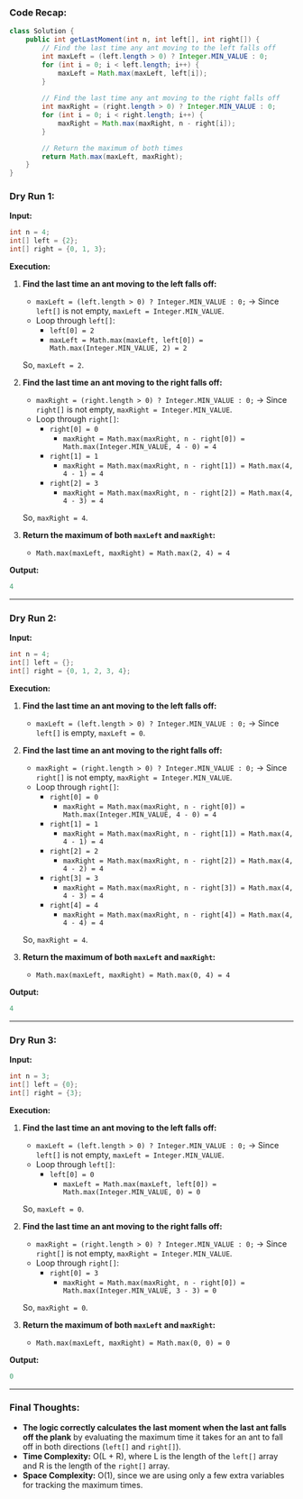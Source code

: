 

### Code Recap:
```java
class Solution {
    public int getLastMoment(int n, int left[], int right[]) {
        // Find the last time any ant moving to the left falls off
        int maxLeft = (left.length > 0) ? Integer.MIN_VALUE : 0;
        for (int i = 0; i < left.length; i++) {
            maxLeft = Math.max(maxLeft, left[i]);
        }
        
        // Find the last time any ant moving to the right falls off
        int maxRight = (right.length > 0) ? Integer.MIN_VALUE : 0;
        for (int i = 0; i < right.length; i++) {
            maxRight = Math.max(maxRight, n - right[i]);
        }

        // Return the maximum of both times
        return Math.max(maxLeft, maxRight);
    }
}
```

### Dry Run 1: 

**Input:**
```java
int n = 4;
int[] left = {2};
int[] right = {0, 1, 3};
```

**Execution:**
1. **Find the last time an ant moving to the left falls off:**
   - `maxLeft = (left.length > 0) ? Integer.MIN_VALUE : 0;` → Since `left[]` is not empty, `maxLeft = Integer.MIN_VALUE`.
   - Loop through `left[]`:
     - `left[0] = 2`
     - `maxLeft = Math.max(maxLeft, left[0]) = Math.max(Integer.MIN_VALUE, 2) = 2`

   So, `maxLeft = 2`.

2. **Find the last time an ant moving to the right falls off:**
   - `maxRight = (right.length > 0) ? Integer.MIN_VALUE : 0;` → Since `right[]` is not empty, `maxRight = Integer.MIN_VALUE`.
   - Loop through `right[]`:
     - `right[0] = 0`
       - `maxRight = Math.max(maxRight, n - right[0]) = Math.max(Integer.MIN_VALUE, 4 - 0) = 4`
     - `right[1] = 1`
       - `maxRight = Math.max(maxRight, n - right[1]) = Math.max(4, 4 - 1) = 4`
     - `right[2] = 3`
       - `maxRight = Math.max(maxRight, n - right[2]) = Math.max(4, 4 - 3) = 4`

   So, `maxRight = 4`.

3. **Return the maximum of both `maxLeft` and `maxRight`:**
   - `Math.max(maxLeft, maxRight) = Math.max(2, 4) = 4`

**Output:**
```java
4
```

---

### Dry Run 2:

**Input:**
```java
int n = 4;
int[] left = {};
int[] right = {0, 1, 2, 3, 4};
```

**Execution:**
1. **Find the last time an ant moving to the left falls off:**
   - `maxLeft = (left.length > 0) ? Integer.MIN_VALUE : 0;` → Since `left[]` is empty, `maxLeft = 0`.

2. **Find the last time an ant moving to the right falls off:**
   - `maxRight = (right.length > 0) ? Integer.MIN_VALUE : 0;` → Since `right[]` is not empty, `maxRight = Integer.MIN_VALUE`.
   - Loop through `right[]`:
     - `right[0] = 0`
       - `maxRight = Math.max(maxRight, n - right[0]) = Math.max(Integer.MIN_VALUE, 4 - 0) = 4`
     - `right[1] = 1`
       - `maxRight = Math.max(maxRight, n - right[1]) = Math.max(4, 4 - 1) = 4`
     - `right[2] = 2`
       - `maxRight = Math.max(maxRight, n - right[2]) = Math.max(4, 4 - 2) = 4`
     - `right[3] = 3`
       - `maxRight = Math.max(maxRight, n - right[3]) = Math.max(4, 4 - 3) = 4`
     - `right[4] = 4`
       - `maxRight = Math.max(maxRight, n - right[4]) = Math.max(4, 4 - 4) = 4`

   So, `maxRight = 4`.

3. **Return the maximum of both `maxLeft` and `maxRight`:**
   - `Math.max(maxLeft, maxRight) = Math.max(0, 4) = 4`

**Output:**
```java
4
```

---

### Dry Run 3:

**Input:**
```java
int n = 3;
int[] left = {0};
int[] right = {3};
```

**Execution:**
1. **Find the last time an ant moving to the left falls off:**
   - `maxLeft = (left.length > 0) ? Integer.MIN_VALUE : 0;` → Since `left[]` is not empty, `maxLeft = Integer.MIN_VALUE`.
   - Loop through `left[]`:
     - `left[0] = 0`
       - `maxLeft = Math.max(maxLeft, left[0]) = Math.max(Integer.MIN_VALUE, 0) = 0`

   So, `maxLeft = 0`.

2. **Find the last time an ant moving to the right falls off:**
   - `maxRight = (right.length > 0) ? Integer.MIN_VALUE : 0;` → Since `right[]` is not empty, `maxRight = Integer.MIN_VALUE`.
   - Loop through `right[]`:
     - `right[0] = 3`
       - `maxRight = Math.max(maxRight, n - right[0]) = Math.max(Integer.MIN_VALUE, 3 - 3) = 0`

   So, `maxRight = 0`.

3. **Return the maximum of both `maxLeft` and `maxRight`:**
   - `Math.max(maxLeft, maxRight) = Math.max(0, 0) = 0`

**Output:**
```java
0
```

---

### Final Thoughts:
- **The logic correctly calculates the last moment when the last ant falls off the plank** by evaluating the maximum time it takes for an ant to fall off in both directions (`left[]` and `right[]`).
- **Time Complexity:** O(L + R), where L is the length of the `left[]` array and R is the length of the `right[]` array.
- **Space Complexity:** O(1), since we are using only a few extra variables for tracking the maximum times.

